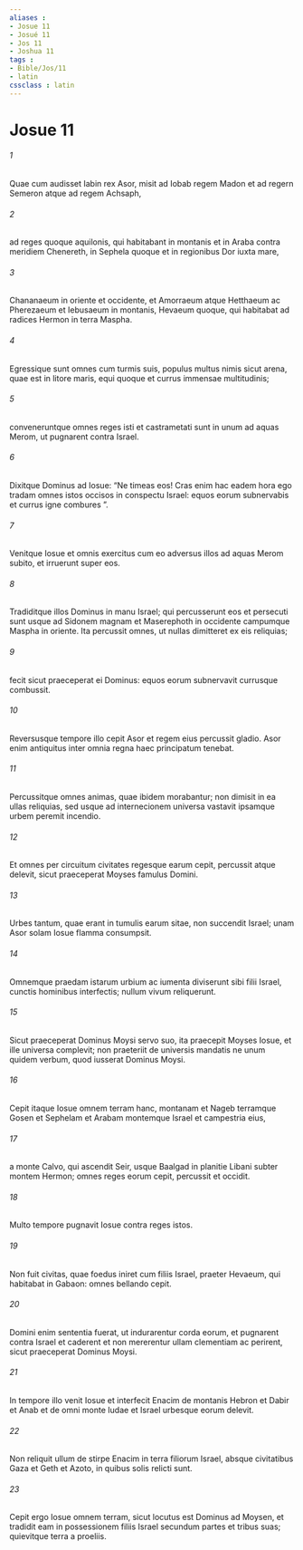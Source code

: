 ```yaml
---
aliases : 
- Josue 11
- Josué 11
- Jos 11
- Joshua 11
tags : 
- Bible/Jos/11
- latin
cssclass : latin
---
```


# Josue 11

###### 1
Quae cum audisset Iabin rex Asor, misit ad Iobab regem Madon et ad regern Semeron atque ad regem Achsaph, 
###### 2
ad reges quoque aquilonis, qui habitabant in montanis et in Araba contra meridiem Chenereth, in Sephela quoque et in regionibus Dor iuxta mare, 
###### 3
Chananaeum in oriente et occidente, et Amorraeum atque Hetthaeum ac Pherezaeum et Iebusaeum in montanis, Hevaeum quoque, qui habitabat ad radices Hermon in terra Maspha. 
###### 4
Egressique sunt omnes cum turmis suis, populus multus nimis sicut arena, quae est in litore maris, equi quoque et currus immensae multitudinis; 
###### 5
conveneruntque omnes reges isti et castrametati sunt in unum ad aquas Merom, ut pugnarent contra Israel.
###### 6
Dixitque Dominus ad Iosue: “Ne timeas eos! Cras enim hac eadem hora ego tradam omnes istos occisos in conspectu Israel: equos eorum subnervabis et currus igne combures ”. 
###### 7
Venitque Iosue et omnis exercitus cum eo adversus illos ad aquas Merom subito, et irruerunt super eos. 
###### 8
Tradiditque illos Dominus in manu Israel; qui percusserunt eos et persecuti sunt usque ad Sidonem magnam et Maserephoth in occidente campumque Maspha in oriente. Ita percussit omnes, ut nullas dimitteret ex eis reliquias; 
###### 9
fecit sicut praeceperat ei Dominus: equos eorum subnervavit currusque combussit.
###### 10
Reversusque tempore illo cepit Asor et regem eius percussit gladio. Asor enim antiquitus inter omnia regna haec principatum tenebat. 
###### 11
Percussitque omnes animas, quae ibidem morabantur; non dimisit in ea ullas reliquias, sed usque ad internecionem universa vastavit ipsamque urbem peremit incendio. 
###### 12
Et omnes per circuitum civitates regesque earum cepit, percussit atque delevit, sicut praeceperat Moyses famulus Domini. 
###### 13
Urbes tantum, quae erant in tumulis earum sitae, non succendit Israel; unam Asor solam Iosue flamma consumpsit. 
###### 14
Omnemque praedam istarum urbium ac iumenta diviserunt sibi filii Israel, cunctis hominibus interfectis; nullum vivum reliquerunt. 
###### 15
Sicut praeceperat Dominus Moysi servo suo, ita praecepit Moyses Iosue, et ille universa complevit; non praeteriit de universis mandatis ne unum quidem verbum, quod iusserat Dominus Moysi.
###### 16
Cepit itaque Iosue omnem terram hanc, montanam et Nageb terramque Gosen et Sephelam et Arabam montemque Israel et campestria eius, 
###### 17
a monte Calvo, qui ascendit Seir, usque Baalgad in planitie Libani subter montem Hermon; omnes reges eorum cepit, percussit et occidit. 
###### 18
Multo tempore pugnavit Iosue contra reges istos. 
###### 19
Non fuit civitas, quae foedus iniret cum filiis Israel, praeter Hevaeum, qui habitabat in Gabaon: omnes bellando cepit. 
###### 20
Domini enim sententia fuerat, ut indurarentur corda eorum, et pugnarent contra Israel et caderent et non mererentur ullam clementiam ac perirent, sicut praeceperat Dominus Moysi.
###### 21
In tempore illo venit Iosue et interfecit Enacim de montanis Hebron et Dabir et Anab et de omni monte Iudae et Israel urbesque eorum delevit. 
###### 22
Non reliquit ullum de stirpe Enacim in terra filiorum Israel, absque civitatibus Gaza et Geth et Azoto, in quibus solis relicti sunt. 
###### 23
Cepit ergo Iosue omnem terram, sicut locutus est Dominus ad Moysen, et tradidit eam in possessionem filiis Israel secundum partes et tribus suas; quievitque terra a proeliis.
